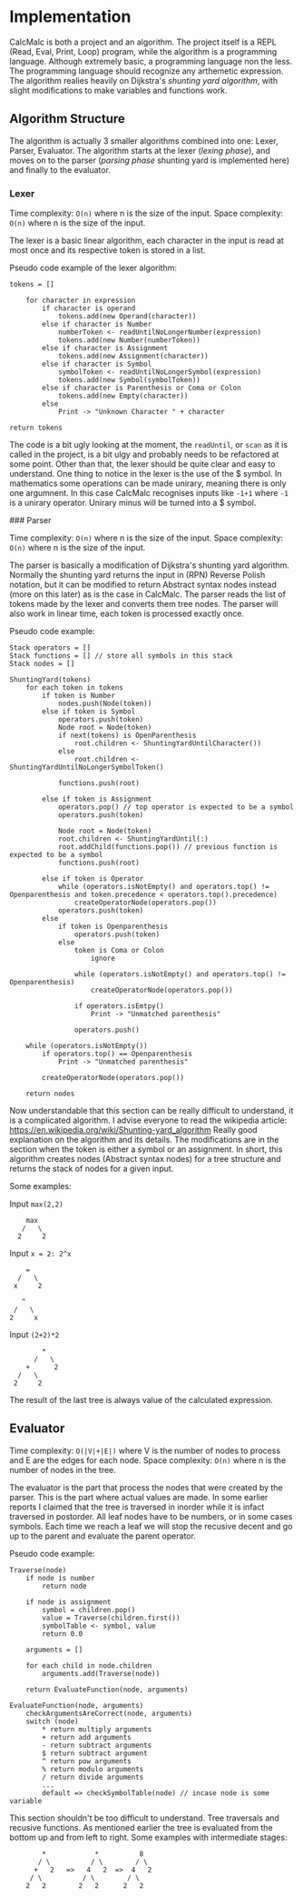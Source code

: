 # Implementation

CalcMalc is both a project and an algorithm. The project itself is a REPL (Read, Eval, Print, Loop) program, while the algorithm is a programming language. Although extremely basic, a programming language non the less. The programming language should recognize any arthemetic expression. The algorithm realies heavily on Dijkstra's _shunting yard algorithm_, with slight modifications to make variables and functions work. 

## Algorithm Structure

The algorithm is actually 3 smaller algorithms combined into one: Lexer, Parser, Evaluator. The algorithm starts at the lexer (_lexing phase_), and moves on to the parser (_parsing phase_ shunting yard is implemented here) and finally to the evaluator.

### Lexer

Time complexity: `O(n)` where n is the size of the input.
Space complexity: `O(n)` where n is the size of the input.

The lexer is a basic linear algorithm, each character in the input is read at most once and its respective token is stored in a list.

Pseudo code example of the lexer algorithm:

```
tokens = []

    for character in expression
        if character is operand
            tokens.add(new Operand(character))
        else if character is Number
            numberToken <- readUntilNoLongerNumber(expression)
            tokens.add(new Number(numberToken))
        else if character is Assignment
            tokens.add(new Assignment(character))
        else if character is Symbol
            symbolToken <- readUntilNoLongerSymbol(expression)
            tokens.add(new Symbol(symbolToken))
        else if character is Parenthesis or Coma or Colon
            tokens.add(new Empty(character))
        else
            Print -> "Unknown Character " + character

return tokens
```

The code is a bit ugly looking at the moment, the `readUntil`, or `scan` as it is called in the project, is a bit ulgy and probably needs to be refactored at some point. Other than that, the lexer should be quite clear and easy to understand. One thing to notice in the lexer is the use of the $ symbol. In mathematics some operations can be made unirary, meaning there is only one argumnent. In this case CalcMalc recognises inputs like `-1+1` where `-1` is a unirary operator. Unirary minus will be turned into a $ symbol.


### Parser

Time complexity: `O(n)` where n is the size of the input.
Space complexity: `O(n)` where n is the size of the input.

The parser is basically a modification of Dijkstra's shunting yard algorithm. Normally the shunting yard returns the input in (RPN) Reverse Polish notation, but it can be modified to return Abstract syntax nodes instead (more on this later) as is the case in CalcMalc. The parser reads the list of tokens made by the lexer and converts them tree nodes. The parser will also work in linear time, each token is processed exactly once.

Pseudo code example:

```
Stack operators = []
Stack functions = [] // store all symbols in this stack
Stack nodes = []

ShuntingYard(tokens)
    for each token in tokens
        if token is Number
            nodes.push(Node(token))
        else if token is Symbol
            operators.push(token)
            Node root = Node(token)
            if next(tokens) is OpenParenthesis
                root.children <- ShuntingYardUntilCharacter())
            else 
                root.children <- ShuntingYardUntilNoLongerSymbolToken()
            
            functions.push(root)

        else if token is Assignment
            operators.pop() // top operator is expected to be a symbol
            operators.push(token)

            Node root = Node(token)
            root.children <- ShuntingYardUntil(:)
            root.addChild(functions.pop()) // previous function is expected to be a symbol
            functions.push(root)

        else if token is Operator
            while (operators.isNotEmpty() and operators.top() != Openparenthesis and token.precedence < operators.top().precedence) 
                createOperatorNode(operators.pop())
            operators.push(token)
        else
            if token is Openparenthesis
                operators.push(token)
            else
                token is Coma or Colon
                    ignore

                while (operators.isNotEmpty() and operators.top() != Openparenthesis)
                    createOperatorNode(operators.pop())
                
                if operators.isEmtpy()
                    Print -> "Unmatched parenthesis"

                operators.push()

    while (operators.isNotEmpty())
        if operators.top() == Openparenthesis
            Print -> "Unmatched parenthesis"

        createOperatorNode(operators.pop())

    return nodes
```

Now understandable that this section can be really difficult to understand, it is a complicated algorithm. I advise everyone to read the wikipedia article: https://en.wikipedia.org/wiki/Shunting-yard_algorithm Really good explanation on the algorithm and its details. The modifications are in the section when the token is either a symbol or an assignment. In short, this algorithm creates nodes (Abstract syntax nodes) for a tree structure and returns the stack of nodes for a given input.

Some examples:

Input `max(2,2)`

```
    max
   /   \
  2     2
```

Input `x = 2: 2^x`

```
    =
  /   \
 x     2

   ^
 /   \
2     x
```

Input `(2+2)*2`

```
        *
      /   \
    +      2
  /   \
 2     2
```

The result of the last tree is always value of the calculated expression.

## Evaluator

Time complexity: `O(|V|+|E|)` where V is the number of nodes to process and E are the edges for each node.
Space complexity: `O(n)` where n is the number of nodes in the tree.

The evaluator is the part that process the nodes that were created by the parser. This is the part where actual values are made. In some earlier reports I claimed that the tree is traversed in inorder while it is infact traversed in postorder. All leaf nodes have to be numbers, or in some cases symbols. Each time we reach a leaf we will stop the recusive decent and go up to the parent and evaluate the parent operator.

Pseudo code example:

```
Traverse(node)
    if node is number 
        return node
    
    if node is assignment
        symbol = children.pop()
        value = Traverse(children.first())
        symbolTable <- symbol, value
        return 0.0

    arguments = []

    for each child in node.children
        arguments.add(Traverse(node))

    return EvaluateFunction(node, arguments)

EvaluateFunction(node, arguments)
    checkArgumentsAreCorrect(node, arguments)
    switch (node)
        * return multiply arguments
        + return add arguments
        - return subtract arguments
        $ return subtract argument
        ^ return pow arguments
        % return modulo arguments
        / return divide arguments
        ...
        default => checkSymbolTable(node) // incase node is some variable
```

This section shouldn't be too difficult to understand. Tree traversals and recusive functions. As mentioned earlier the tree is evaluated from the bottom up and from left to right.
Some examples with intermediate stages:

```
        *            *          8
       / \          / \        / \
      +   2   =>   4   2  =>  4   2
     / \          / \        / \
    2   2        2   2      2   2 
```
